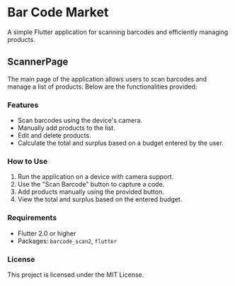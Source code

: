 # Bar Code Market  

A simple Flutter application for scanning barcodes and efficiently managing products.  

## ScannerPage  

The main page of the application allows users to scan barcodes and manage a list of products. Below are the functionalities provided:  

### Features  

- Scan barcodes using the device's camera.  
- Manually add products to the list.  
- Edit and delete products.  
- Calculate the total and surplus based on a budget entered by the user.  

### How to Use  

1. Run the application on a device with camera support.  
2. Use the "Scan Barcode" button to capture a code.  
3. Add products manually using the provided button.  
4. View the total and surplus based on the entered budget.  

### Requirements  

- Flutter 2.0 or higher  
- Packages: `barcode_scan2`, `flutter`  

### License  

This project is licensed under the MIT License.
